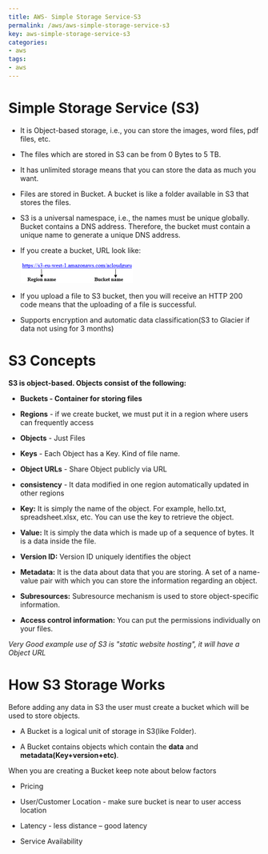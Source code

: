 ```yaml
---
title: AWS- Simple Storage Service-S3
permalink: /aws/aws-simple-storage-service-s3
key: aws-simple-storage-service-s3
categories:
- aws
tags:
- aws
---
```




Simple Storage Service (S3) 
============================

-   It is Object-based storage, i.e., you can store the images, word files, pdf
    files, etc.

-   The files which are stored in S3 can be from 0 Bytes to 5 TB.

-   It has unlimited storage means that you can store the data as much you want.

-   Files are stored in Bucket. A bucket is like a folder available in S3 that
    stores the files.

-   S3 is a universal namespace, i.e., the names must be unique globally. Bucket
    contains a DNS address. Therefore, the bucket must contain a unique name to
    generate a unique DNS address.

-   If you create a bucket, URL look like:

    ![AWS S3](media/c3458b2092a361b3de1c4d1c6a8356e9.png)

-   If you upload a file to S3 bucket, then you will receive an HTTP 200 code
    means that the uploading of a file is successful.

-   Supports encryption and automatic data classification(S3 to Glacier if data
    not using for 3 months)

# S3 Concepts

**S3 is object-based. Objects consist of the following:**

-   **Buckets - Container for storing files**

-   **Regions** - if we create bucket, we must put it in a region where users
    can frequently access

-   **Objects** - Just Files

-   **Keys** - Each Object has a Key. Kind of file name.

-   **Object URLs** - Share Object publicly via URL

-   **consistency** - It data modified in one region automatically updated in
    other regions

-   **Key:** It is simply the name of the object. For example, hello.txt,
    spreadsheet.xlsx, etc. You can use the key to retrieve the object.

-   **Value:** It is simply the data which is made up of a sequence of bytes. It
    is a data inside the file.

-   **Version ID:** Version ID uniquely identifies the object

-   **Metadata:** It is the data about data that you are storing. A set of a
    name-value pair with which you can store the information regarding an
    object.

-   **Subresources:** Subresource mechanism is used to store object-specific
    information.

-   **Access control information:** You can put the permissions individually on
    your files.

*Very Good example use of S3 is "static website hosting", it will have a Object
URL*

# How S3 Storage Works

Before adding any data in S3 the user must create a bucket which will be used to
store objects.

-   A Bucket is a logical unit of storage in S3(like Folder).

-   A Bucket contains objects which contain the **data** and
    **metadata(Key+version+etc)**.

When you are creating a Bucket keep note about below factors

-   Pricing

-   User/Customer Location - make sure bucket is near to user access location

-   Latency - less distance – good latency

-   Service Availability
